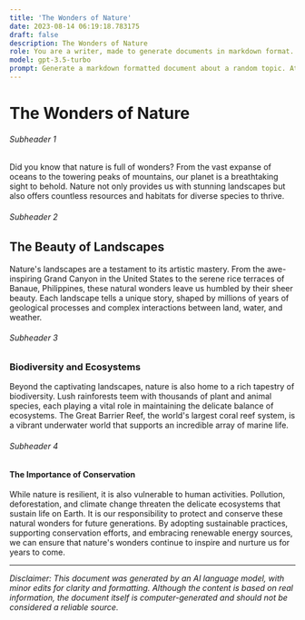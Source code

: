 ```yaml
---
title: 'The Wonders of Nature'
date: 2023-08-14 06:19:18.783175
draft: false
description: The Wonders of Nature
role: You are a writer, made to generate documents in markdown format. It is very important that all of the documents you generate are in valid markdown format.
model: gpt-3.5-turbo
prompt: Generate a markdown formatted document about a random topic. At the bottom, include a disclaimer explaining that the document was generated by you. The first line of the document should be the title. Make sure that the entire document is in proper markdown format, using a mix of various tags to make the document visually appealing.
---
```


# The Wonders of Nature

###### Subheader 1

Did you know that nature is full of wonders? From the vast expanse of oceans to the towering peaks of mountains, our planet is a breathtaking sight to behold. Nature not only provides us with stunning landscapes but also offers countless resources and habitats for diverse species to thrive.

###### Subheader 2

## The Beauty of Landscapes

Nature's landscapes are a testament to its artistic mastery. From the awe-inspiring Grand Canyon in the United States to the serene rice terraces of Banaue, Philippines, these natural wonders leave us humbled by their sheer beauty. Each landscape tells a unique story, shaped by millions of years of geological processes and complex interactions between land, water, and weather.

###### Subheader 3

### Biodiversity and Ecosystems

Beyond the captivating landscapes, nature is also home to a rich tapestry of biodiversity. Lush rainforests teem with thousands of plant and animal species, each playing a vital role in maintaining the delicate balance of ecosystems. The Great Barrier Reef, the world's largest coral reef system, is a vibrant underwater world that supports an incredible array of marine life.

###### Subheader 4

#### The Importance of Conservation

While nature is resilient, it is also vulnerable to human activities. Pollution, deforestation, and climate change threaten the delicate ecosystems that sustain life on Earth. It is our responsibility to protect and conserve these natural wonders for future generations. By adopting sustainable practices, supporting conservation efforts, and embracing renewable energy sources, we can ensure that nature's wonders continue to inspire and nurture us for years to come.

***

_Disclaimer: This document was generated by an AI language model, with minor edits for clarity and formatting. Although the content is based on real information, the document itself is computer-generated and should not be considered a reliable source._
